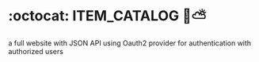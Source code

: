 # :octocat: ITEM_CATALOG :volcano::partly_sunny:

a full website with JSON API using Oauth2 provider for authentication with authorized users 
